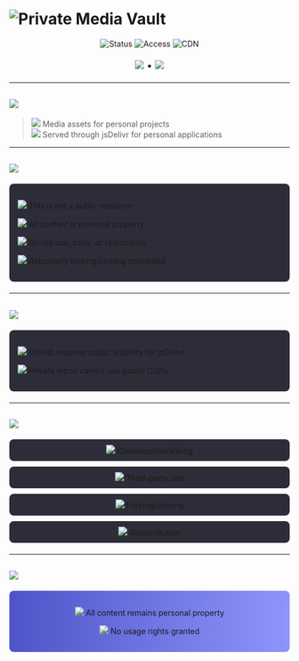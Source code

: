 # <img src="https://img.shields.io/badge/-PRIVATE_MEDIA_VAULT-8A2BE2?style=for-the-badge&logo=github&logoColor=white" alt="Private Media Vault">

<div align="center">
  <img src="https://img.shields.io/badge/STATUS-ACTIVE-00cc00?style=flat-square&logo=rocket" alt="Status">
  <img src="https://img.shields.io/badge/ACCESS-PRIVATE-cc0000?style=flat-square&logo=lock" alt="Access">
  <img src="https://img.shields.io/badge/CDN-jsDelivr-0066cc?style=flat-square&logo=cloudflare" alt="CDN">
</div>

<div align="center" style="margin: 20px 0; font-size: 1.1rem;">
  <img src="https://img.shields.io/badge/Storage-PERSONAL-8A2BE2?style=flat-square&logo=harddrive"> • 
  <img src="https://img.shields.io/badge/Resource-NOT_PUBLIC-cc0000?style=flat-square&logo=block">
</div>

---

## <img src="https://img.shields.io/badge/-PURPOSE-8A2BE2?style=flat-square&logo=target"> 
> <img src="https://img.shields.io/badge/-PRIVATE_STORAGE-0066cc?style=flat-square&logo=database"> Media assets for personal projects  
> <img src="https://img.shields.io/badge/-CDN_DELIVERY-0066cc?style=flat-square&logo=cloud"> Served through jsDelivr for personal applications  

---

## <img src="https://img.shields.io/badge/-IMPORTANT_NOTICE-cc0000?style=flat-square&logo=warning"> 
<div style="background: #2d2d39; padding: 15px; border-radius: 8px; margin: 20px 0;">
  <p><img src="https://img.shields.io/badge/-NOT_PUBLIC-cc0000?style=flat-square&logo=block"> This is not a public resource</p>
  <p><img src="https://img.shields.io/badge/-PERSONAL_PROPERTY-8A2BE2?style=flat-square&logo=copyright"> All content is personal property</p>
  <p><img src="https://img.shields.io/badge/-DO_NOT_USE-cc0000?style=flat-square&logo=forbid"> Do not use, copy, or redistribute</p>
  <p><img src="https://img.shields.io/badge/-NO_FORKING-cc0000?style=flat-square&logo=git"> Repository forking/cloning prohibited</p>
</div>

---

## <img src="https://img.shields.io/badge/-WHY_PUBLIC-00cc00?style=flat-square&logo=question"> 
<div style="background: #2d2d39; padding: 15px; border-radius: 8px; margin: 20px 0;">
  <p><img src="https://img.shields.io/badge/-CDN_REQUIREMENT-00cc00?style=flat-square&logo=check"> GitHub requires public visibility for jsDelivr</p>
  <p><img src="https://img.shields.io/badge/-PRIVATE_LIMITATION-00cc00?style=flat-square&logo=check"> Private repos cannot use public CDNs</p>
</div>

---

## <img src="https://img.shields.io/badge/-USAGE_RESTRICTIONS-ff9900?style=flat-square&logo=forbid"> 
<div style="display: grid; grid-template-columns: repeat(auto-fit, minmax(250px, 1fr)); gap: 10px; margin: 20px 0;">
  <div style="background: #2d2d39; padding: 10px; border-radius: 8px; text-align: center;">
    <img src="https://img.shields.io/badge/-NO_PUBLIC_USE-ff9900?style=flat-square&logo=link"> Consumption/linking
  </div>
  <div style="background: #2d2d39; padding: 10px; border-radius: 8px; text-align: center;">
    <img src="https://img.shields.io/badge/-NO_THIRD_PARTY-ff9900?style=flat-square&logo=user"> Third-party use
  </div>
  <div style="background: #2d2d39; padding: 10px; border-radius: 8px; text-align: center;">
    <img src="https://img.shields.io/badge/-NO_FORKING-ff9900?style=flat-square&logo=git"> Forking/cloning
  </div>
  <div style="background: #2d2d39; padding: 10px; border-radius: 8px; text-align: center;">
    <img src="https://img.shields.io/badge/-NO_REDISTRIBUTION-ff9900?style=flat-square&logo=share"> Redistribution
  </div>
</div>

---

## <img src="https://img.shields.io/badge/-RIGHTS_DECLARATION-8A2BE2?style=flat-square&logo=gavel"> 
<div style="background: linear-gradient(90deg, #4e54c8, #8f94fb); padding: 15px; border-radius: 8px; margin: 20px 0; text-align: center;">
  <p><img src="https://img.shields.io/badge/-EXCLUSIVE_PROPERTY-8A2BE2?style=flat-square&logo=copyright"> All content remains personal property</p>
  <p><img src="https://img.shields.io/badge/-NO_LICENSES-8A2BE2?style=flat-square&logo=license"> No usage rights granted</p>
</div>
